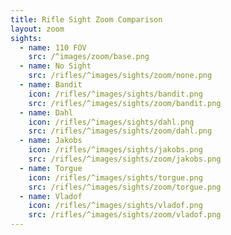 ```yaml
---
title: Rifle Sight Zoom Comparison
layout: zoom
sights:
  - name: 110 FOV
    src: /^images/zoom/base.png
  - name: No Sight
    src: /rifles/^images/sights/zoom/none.png
  - name: Bandit
    icon: /rifles/^images/sights/bandit.png
    src: /rifles/^images/sights/zoom/bandit.png
  - name: Dahl
    icon: /rifles/^images/sights/dahl.png
    src: /rifles/^images/sights/zoom/dahl.png
  - name: Jakobs
    icon: /rifles/^images/sights/jakobs.png
    src: /rifles/^images/sights/zoom/jakobs.png
  - name: Torgue
    icon: /rifles/^images/sights/torgue.png
    src: /rifles/^images/sights/zoom/torgue.png
  - name: Vladof
    icon: /rifles/^images/sights/vladof.png
    src: /rifles/^images/sights/zoom/vladof.png
---
```

